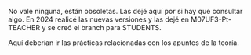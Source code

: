 No vale ninguna, están obsoletas. Las dejé aquí por si hay que consultar algo. En 2024 realicé las nuevas versiones y las dejé en M07UF3-Pt-TEACHER y se creó el branch para STUDENTS.

Aquí deberían ir las prácticas relacionadas con los apuntes de la teoría.
